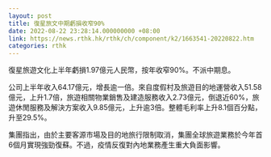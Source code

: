 ```yaml
---
layout: post
title: 復星旅文中期虧損收窄90%
date: 2022-08-22 23:28:14.000000000 +08:00
link: https://news.rthk.hk/rthk/ch/component/k2/1663541-20220822.htm
categories: rthk
---
```


復星旅遊文化上半年虧損1.97億元人民幣，按年收窄90%。不派中期息。

公司上半年收入64.17億元，增長逾一倍。來自度假村及旅遊目的地運營收入51.58億元，上升1.7倍，旅遊相關物業銷售及建造服務收入2.73億元，倒退近60%，旅遊休閒服務及解決方案收入9.85億元，上升逾3倍。整體毛利率上升8.1個百分點，升至29.5%。

集團指出，由於主要客源市場及目的地旅行限制取消，集團全球旅遊業務於今年首6個月實現強勁復蘇。不過，疫情反復對內地業務產生重大負面影響。
